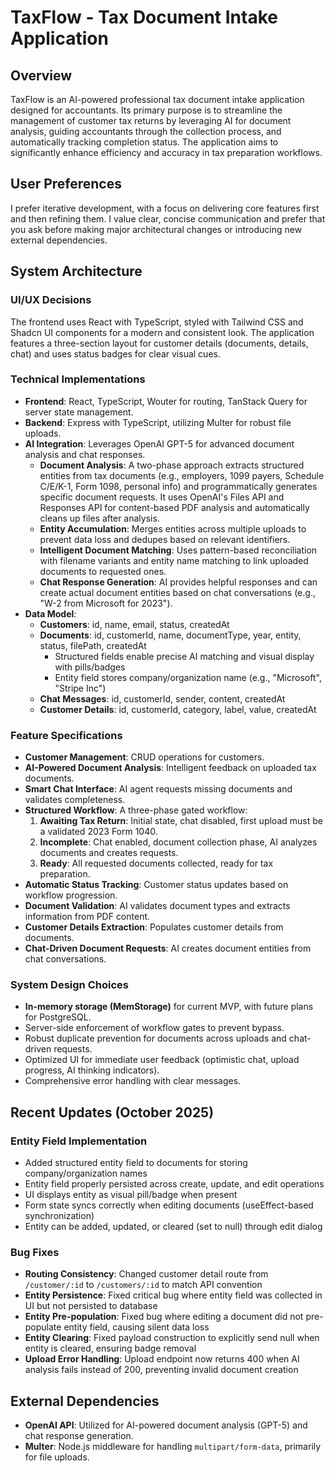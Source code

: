 # TaxFlow - Tax Document Intake Application

## Overview
TaxFlow is an AI-powered professional tax document intake application designed for accountants. Its primary purpose is to streamline the management of customer tax returns by leveraging AI for document analysis, guiding accountants through the collection process, and automatically tracking completion status. The application aims to significantly enhance efficiency and accuracy in tax preparation workflows.

## User Preferences
I prefer iterative development, with a focus on delivering core features first and then refining them. I value clear, concise communication and prefer that you ask before making major architectural changes or introducing new external dependencies.

## System Architecture

### UI/UX Decisions
The frontend uses React with TypeScript, styled with Tailwind CSS and Shadcn UI components for a modern and consistent look. The application features a three-section layout for customer details (documents, details, chat) and uses status badges for clear visual cues.

### Technical Implementations
- **Frontend**: React, TypeScript, Wouter for routing, TanStack Query for server state management.
- **Backend**: Express with TypeScript, utilizing Multer for robust file uploads.
- **AI Integration**: Leverages OpenAI GPT-5 for advanced document analysis and chat responses.
  - **Document Analysis**: A two-phase approach extracts structured entities from tax documents (e.g., employers, 1099 payers, Schedule C/E/K-1, Form 1098, personal info) and programmatically generates specific document requests. It uses OpenAI's Files API and Responses API for content-based PDF analysis and automatically cleans up files after analysis.
  - **Entity Accumulation**: Merges entities across multiple uploads to prevent data loss and dedupes based on relevant identifiers.
  - **Intelligent Document Matching**: Uses pattern-based reconciliation with filename variants and entity name matching to link uploaded documents to requested ones.
  - **Chat Response Generation**: AI provides helpful responses and can create actual document entities based on chat conversations (e.g., "W-2 from Microsoft for 2023").
- **Data Model**:
    - **Customers**: id, name, email, status, createdAt
    - **Documents**: id, customerId, name, documentType, year, entity, status, filePath, createdAt
      - Structured fields enable precise AI matching and visual display with pills/badges
      - Entity field stores company/organization name (e.g., "Microsoft", "Stripe Inc")
    - **Chat Messages**: id, customerId, sender, content, createdAt
    - **Customer Details**: id, customerId, category, label, value, createdAt

### Feature Specifications
- **Customer Management**: CRUD operations for customers.
- **AI-Powered Document Analysis**: Intelligent feedback on uploaded tax documents.
- **Smart Chat Interface**: AI agent requests missing documents and validates completeness.
- **Structured Workflow**: A three-phase gated workflow:
    1. **Awaiting Tax Return**: Initial state, chat disabled, first upload must be a validated 2023 Form 1040.
    2. **Incomplete**: Chat enabled, document collection phase, AI analyzes documents and creates requests.
    3. **Ready**: All requested documents collected, ready for tax preparation.
- **Automatic Status Tracking**: Customer status updates based on workflow progression.
- **Document Validation**: AI validates document types and extracts information from PDF content.
- **Customer Details Extraction**: Populates customer details from documents.
- **Chat-Driven Document Requests**: AI creates document entities from chat conversations.

### System Design Choices
- **In-memory storage (MemStorage)** for current MVP, with future plans for PostgreSQL.
- Server-side enforcement of workflow gates to prevent bypass.
- Robust duplicate prevention for documents across uploads and chat-driven requests.
- Optimized UI for immediate user feedback (optimistic chat, upload progress, AI thinking indicators).
- Comprehensive error handling with clear messages.

## Recent Updates (October 2025)

### Entity Field Implementation
- Added structured entity field to documents for storing company/organization names
- Entity field properly persisted across create, update, and edit operations
- UI displays entity as visual pill/badge when present
- Form state syncs correctly when editing documents (useEffect-based synchronization)
- Entity can be added, updated, or cleared (set to null) through edit dialog

### Bug Fixes
- **Routing Consistency**: Changed customer detail route from `/customer/:id` to `/customers/:id` to match API convention
- **Entity Persistence**: Fixed critical bug where entity field was collected in UI but not persisted to database
- **Entity Pre-population**: Fixed bug where editing a document did not pre-populate entity field, causing silent data loss
- **Entity Clearing**: Fixed payload construction to explicitly send null when entity is cleared, ensuring badge removal
- **Upload Error Handling**: Upload endpoint now returns 400 when AI analysis fails instead of 200, preventing invalid document creation

## External Dependencies
- **OpenAI API**: Utilized for AI-powered document analysis (GPT-5) and chat response generation.
- **Multer**: Node.js middleware for handling `multipart/form-data`, primarily for file uploads.